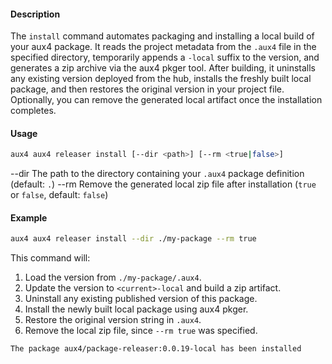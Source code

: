 #### Description

The `install` command automates packaging and installing a local build of your aux4 package. It reads the project metadata from the `.aux4` file in the specified directory, temporarily appends a `-local` suffix to the version, and generates a zip archive via the aux4 pkger tool. After building, it uninstalls any existing version deployed from the hub, installs the freshly built local package, and then restores the original version in your project file. Optionally, you can remove the generated local artifact once the installation completes.

#### Usage

```bash
aux4 aux4 releaser install [--dir <path>] [--rm <true|false>]
```

--dir   The path to the directory containing your `.aux4` package definition (default: `.`)
--rm    Remove the generated local zip file after installation (`true` or `false`, default: `false`)

#### Example

```bash
aux4 aux4 releaser install --dir ./my-package --rm true
```

This command will:
1. Load the version from `./my-package/.aux4`.
2. Update the version to `<current>-local` and build a zip artifact.
3. Uninstall any existing published version of this package.
4. Install the newly built local package using aux4 pkger.
5. Restore the original version string in `.aux4`.
6. Remove the local zip file, since `--rm true` was specified.

```text
The package aux4/package-releaser:0.0.19-local has been installed
```